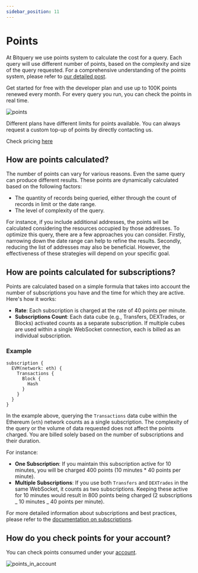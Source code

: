 ```yaml
---
sidebar_position: 11
---
```


# Points

At Bitquery we use points system to calculate the cost for a query. Each query will use different number of points, based on the complexity and size of the query requested. For a comprehensive understanding of the points system, please refer to [our detailed post](https://community.bitquery.io/t/introducing-points/874).

Get started for free with the developer plan and use up to 100K points renewed every month.
For every query you run, you can check the points in real time.

![points](/img/ide/points.png)

Different plans have different limits for points available. You can always request a custom top-up of points by directly contacting us.

Check pricing [here](https://bitquery.io/pricing)

## How are points calculated?

The number of points can vary for various reasons. Even the same query can produce different results. These points are dynamically calculated based on the following factors:

- The quantity of records being queried, either through the count of records in limit or the date range.
- The level of complexity of the query.

For instance, if you include additional addresses, the points will be calculated considering the resources occupied by those addresses. To optimize this query, there are a few approaches you can consider. Firstly, narrowing down the date range can help to refine the results. Secondly, reducing the list of addresses may also be beneficial. However, the effectiveness of these strategies will depend on your specific goal.

## How are points calculated for subscriptions?

Points are calculated based on a simple formula that takes into account the number of subscriptions you have and the time for which they are active. Here's how it works:

- **Rate**: Each subscription is charged at the rate of 40 points per minute.
- **Subscriptions Count**: Each data cube (e.g., Transfers, DEXTrades, or Blocks) activated counts as a separate subscription. If multiple cubes are used within a single WebSocket connection, each is billed as an individual subscription.

### Example

```
subscription {
  EVM(network: eth) {
    Transactions {
      Block {
        Hash
      }
    }
  }
}

```

In the example above, querying the `Transactions` data cube within the Ethereum (`eth`) network counts as a single subscription. The complexity of the query or the volume of data requested does not affect the points charged. You are billed solely based on the number of subscriptions and their duration.

For instance:

- **One Subscription**: If you maintain this subscription active for 10 minutes, you will be charged 400 points (10 minutes \* 40 points per minute).
- **Multiple Subscriptions**: If you use both `Transfers` and `DEXTrades` in the same WebSocket, it counts as two subscriptions. Keeping these active for 10 minutes would result in 800 points being charged (2 subscriptions _ 10 minutes _ 40 points per minute).

For more detailed information about subscriptions and best practices, please refer to the [documentation on subscriptions](/docs/subscriptions/subscription.md).

## How do you check points for your account?

You can check points consumed under your [account](https://account.bitquery.io/user/billing).

![points_in_account](/img/ide/points_in_account.png)
